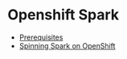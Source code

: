 # Openshift Spark
* [Prerequisites ](Prerequisites.html)
* [Spinning Spark on OpenShift](Spark-on-OpenShift.html)
